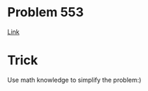 # Problem 553
[Link](https://leetcode.com/problems/optimal-division/description/)

# Trick
Use math knowledge to simplify the problem:)

